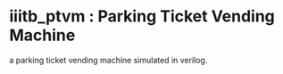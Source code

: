 # iiitb_ptvm : Parking Ticket Vending Machine
a parking ticket vending machine simulated in verilog. 
